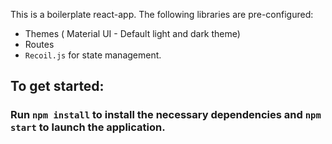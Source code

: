 This is a boilerplate react-app. 
The following libraries are pre-configured:
- Themes ( Material UI - Default light and dark theme) 
- Routes
- `Recoil.js` for state management. 


## To get started: 


### Run `npm install` to install the necessary dependencies and `npm start` to launch the application. 



